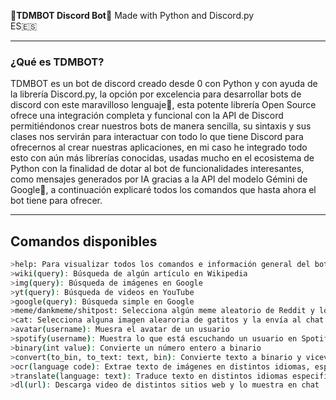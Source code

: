 **💠TDMBOT Discord Bot💠** 
Made with Python and Discord.py  
ES🇪🇸

---

### ¿Qué es TDMBOT?  
TDMBOT es un bot de discord creado desde 0 con Python y con ayuda de la librería Discord.py, la opción por excelencia para desarrollar bots de discord con este maravilloso lenguaje🐍, esta potente librería Open Source ofrece una integración completa y funcional con la API de Discord permitiéndonos crear nuestros bots de manera sencilla, su sintaxis y sus clases nos servirán para interactuar con todo lo que tiene Discord para ofrecernos al crear nuestras aplicaciones, en mi caso he integrado todo esto con aún más librerías conocidas, usadas mucho en el ecosistema de Python con la finalidad de dotar al bot de funcionalidades interesantes, como mensajes generados por IA gracias a la API del modelo Gémini de Google🧠, a continuación explicaré todos los comandos que hasta ahora el bot tiene para ofrecer.  

---

## Comandos disponibles  

```bash
>help: Para visualizar todos los comandos e información general del bot
>wiki(query): Búsqueda de algún artículo en Wikipedia
>img(query): Búsqueda de imágenes en Google
>yt(query): Búsqueda de videos en YouTube
>google(query): Búsqueda simple en Google
>meme/dankmeme/shitpost: Selecciona algún meme aleatorio de Reddit y lo envía al chat
>cat: Selecciona alguna imagen alearoria de gatitos y la envía al chat
>avatar(username): Muesra el avatar de un usuario
>spotify(username): Muestra lo que está escuchando un usuario en Spotify (el comando más inútil del bot)
>binary(int value): Convierte un número entero a binario
>convert(to_bin, to_text: text, bin): Convierte texto a binario y viceversa
>ocr(language code): Extrae texto de imágenes en distintos idiomas, especificados con su código de idioma
>translate(language: text): Traduce texto en distintos idiomas especificado el código de idioma a traducir
>dl(url): Descarga video de distintos sitios web y lo muestra en chat
